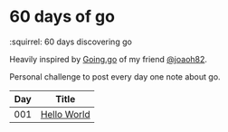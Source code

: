 # 60 days of go
:squirrel: 60 days discovering go

Heavily inspired by [Going.go](https://goinggo.io/) of my friend [@joaoh82](https://github.com/joaoh82).

Personal challenge to post every day one note about go.

| Day | Title      |
| --- |:----------:|
| 001 | [Hello World](day01/hello_world.go)|
